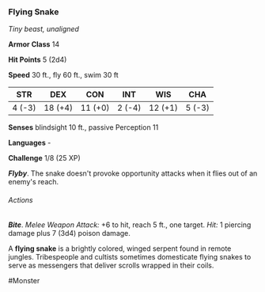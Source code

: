 ### Flying Snake

*Tiny beast, unaligned*

**Armor Class** 14

**Hit Points** 5 (2d4)

**Speed** 30 ft., fly 60 ft., swim 30 ft

| STR    | DEX     | CON     | INT    | WIS     | CHA    |
|--------|---------|---------|--------|---------|--------|
| 4 (-3) | 18 (+4) | 11 (+0) | 2 (-4) | 12 (+1) | 5 (-3) |

**Senses** blindsight 10 ft., passive Perception 11

**Languages** -

**Challenge** 1/8 (25 XP)

***Flyby***. The snake doesn't provoke opportunity attacks when it flies out of an enemy's reach.

###### Actions

***Bite***. *Melee Weapon Attack:* +6 to hit, reach 5 ft., one target. *Hit:* 1 piercing damage plus 7 (3d4) poison damage.

A **flying snake** is a brightly colored, winged serpent found in remote jungles. Tribespeople and cultists sometimes domesticate flying snakes to serve as messengers that deliver scrolls wrapped in their coils.

#Monster
